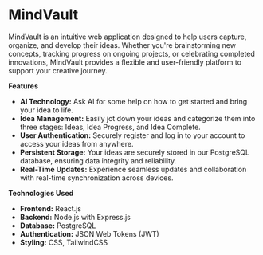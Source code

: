# MindVault


MindVault is an intuitive web application designed to help users capture, organize, and develop their ideas. Whether you're brainstorming new concepts, tracking progress on ongoing projects, or celebrating completed innovations, MindVault provides a flexible and user-friendly platform to support your creative journey.


**Features**

* **AI Technology:** Ask AI for some help on how to get started and bring  your idea to life.
* **Idea Management:** Easily jot down your ideas and categorize them into three stages: Ideas, Idea Progress, and Idea Complete.
* **User Authentication:** Securely register and log in to your account to access your ideas from anywhere.
* **Persistent Storage:** Your ideas are securely stored in our PostgreSQL database, ensuring data integrity and reliability.
* **Real-Time Updates:** Experience seamless updates and collaboration with real-time synchronization across devices.


**Technologies Used**
* **Frontend:** React.js
* **Backend:** Node.js with Express.js
* **Database:** PostgreSQL
* **Authentication:** JSON Web Tokens (JWT)
* **Styling:** CSS, TailwindCSS
